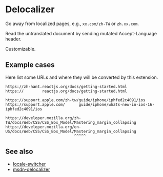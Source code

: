 Delocalizer
===========

Go away from localized pages, e.g., `xx.com/zh-TW` or `zh.xx.com`.

Read the untranslated document by sending mutated Accept-Language header.

Customizable.


Example cases
-------------

Here list some URLs and where they will be converted by this extension.

    https://zh-hant.reactjs.org/docs/getting-started.html
    https://        reactjs.org/docs/getting-started.html

    https://support.apple.com/zh-tw/guide/iphone/iphfed2c4091/ios
    https://support.apple.com/      guide/iphone/whats-new-in-ios-16-iphfed2c4091/ios

    https://developer.mozilla.org/zh-TW/docs/Web/CSS/CSS_Box_Model/Mastering_margin_collapsing
    https://developer.mozilla.org/en-US/docs/Web/CSS/CSS_Box_Model/Mastering_margin_collapsing
                                  ^^^^^


See also
----------------

- [locale-switcher][]
- [msdn-delocalizer][]

[locale-switcher]: https://github.com/locale-switcher/locale-switcher
[msdn-delocalizer]: https://github.com/ForNeVeR/msdn-delocalizer
